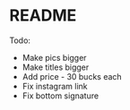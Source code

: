 # README

Todo:
- Make pics bigger
- Make titles bigger
- Add price - 30 bucks each
- Fix instagram link
- Fix bottom signature
